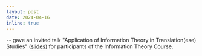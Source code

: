 ```yaml
---
layout: post
date: 2024-04-16
inline: true
---
```


-- gave an invited talk "Application of Information Theory in Translation(ese) Studies" (<a href="assets/pdf/handout_invited_info_theory.pdf" target="blank">slides</a>) for participants of the Information Theory Course.

